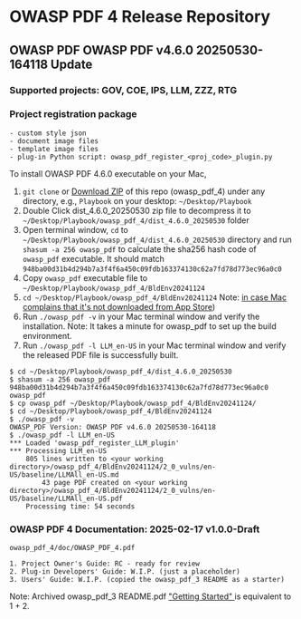 # OWASP PDF 4 Release Repository
## OWASP PDF OWASP PDF v4.6.0 20250530-164118 Update
### Supported projects: GOV, COE, IPS, LLM, ZZZ, RTG
### Project registration package
    - custom style json
    - document image files
    - template image files
    - plug-in Python script: owasp_pdf_register_<proj_code>_plugin.py

To install OWASP PDF 4.6.0 executable on your Mac,
1. `git clone` or [Download ZIP](https://github.com/tetsuoseto/owasp_pdf_4/archive/refs/heads/main.zip) of this repo (owasp_pdf_4) under any directory, e.g., `Playbook` on your desktop: `~/Desktop/Playbook`
2. Double Click dist_4.6.0_20250530 zip file to decompress it to `~/Desktop/Playbook/owasp_pdf_4/dist_4.6.0_20250530` folder
3. Open terminal window, `cd` to `~/Desktop/Playbook/owasp_pdf_4/dist_4.6.0_20250530` directory and run `shasum -a 256 owasp_pdf` to calculate the sha256 hash code of `owasp_pdf` executable. It should match `948ba00d31b4d294b7a3f4f6a450c09fdb163374130c62a7fd78d773ec96a0c0`
4. Copy `owasp_pdf` executable file to `~/Desktop/Playbook/owasp_pdf_4/BldEnv20241124`
5. `cd ~/Desktop/Playbook/owasp_pdf_4/BldEnv20241124`
    Note: [in case Mac complains that it's not downloaded from App Store](https://support.apple.com/guide/mac-help/if-an-app-is-not-from-the-mac-app-store-mh40620/11.0/mac/11.0))
6. Run `./owasp_pdf -v` in your Mac terminal window and verify the installation.
    Note: It takes a minute for owasp_pdf to set up the build environment.
7. Run `./owasp_pdf -l LLM_en-US` in your Mac terminal window and verify the released PDF file is successfully built.

```
$ cd ~/Desktop/Playbook/owasp_pdf_4/dist_4.6.0_20250530
$ shasum -a 256 owasp_pdf
948ba00d31b4d294b7a3f4f6a450c09fdb163374130c62a7fd78d773ec96a0c0  owasp_pdf
$ cp owasp_pdf ~/Desktop/Playbook/owasp_pdf_4/BldEnv20241124/
$ cd ~/Desktop/Playbook/owasp_pdf_4/BldEnv20241124
$ ./owasp_pdf -v
OWASP_PDF Version: OWASP PDF v4.6.0 20250530-164118
$ ./owasp_pdf -l LLM_en-US
*** Loaded 'owasp_pdf_register_LLM_plugin'
*** Processing LLM_en-US
    805 lines written to <your working directory>/owasp_pdf_4/BldEnv20241124/2_0_vulns/en-US/baseline/LLMAll_en-US.md
        43 page PDF created on <your working directory>/owasp_pdf_4/BldEnv20241124/2_0_vulns/en-US/baseline/LLMAll_en-US.pdf
    Processing time: 54 seconds
```

### OWASP PDF 4 Documentation: 2025-02-17 v1.0.0-Draft
    owasp_pdf_4/doc/OWASP_PDF_4.pdf

    1. Project Owner's Guide: RC - ready for review
    2. Plug-in Developers' Guide: W.I.P. (just a placeholder)
    3. Users' Guide: W.I.P. (copied the owasp_pdf_3 README as a starter)

Note: Archived owasp_pdf_3 README.pdf ["Getting Started" ](https://github.com/tetsuoseto/owasp_pdf_4/blob/main/doc_archives/owasp_pdf_3/README.pdf) is equivalent to 1 + 2.
